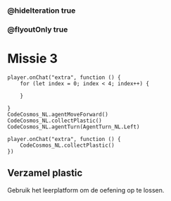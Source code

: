 ### @hideIteration true
### @flyoutOnly true
# Missie 3

```blocks
player.onChat("extra", function () {
    for (let index = 0; index < 4; index++) {
        
    }

}
CodeCosmos_NL.agentMoveForward()
CodeCosmos_NL.collectPlastic()
CodeCosmos_NL.agentTurn(AgentTurn_NL.Left)
```

```template
player.onChat("extra", function () {
    CodeCosmos_NL.collectPlastic()
})
```

## Verzamel plastic
Gebruik het leerplatform om de oefening op te lossen.